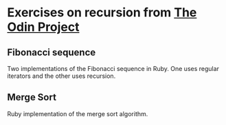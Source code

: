 # Exercises on recursion from [The Odin Project](http://www.theodinproject.com)

## Fibonacci sequence

Two implementations of the Fibonacci sequence in Ruby. One uses regular
iterators and the other uses recursion.

## Merge Sort

Ruby implementation of the merge sort algorithm.
